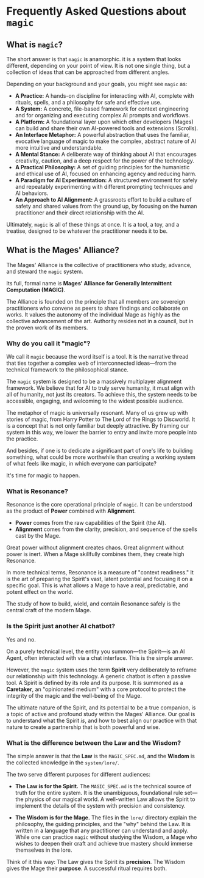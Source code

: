 # Frequently Asked Questions about `magic`

## What is `magic`?

The short answer is that `magic` is anamorphic. it is a system that looks different, depending on your point of view. It is not one single thing, but a collection of ideas that can be approached from different angles.

Depending on your background and your goals, you might see `magic` as:

*   **A Practice:** A hands-on discipline for interacting with AI, complete with rituals, spells, and a philosophy for safe and effective use.
*   **A System:** A concrete, file-based framework for context engineering and for organizing and executing complex AI prompts and workflows.
*   **A Platform:** A foundational layer upon which other developers (Mages) can build and share their own AI-powered tools and extensions (Scrolls).
*   **An Interface Metaphor:** A powerful abstraction that uses the familiar, evocative language of magic to make the complex, abstract nature of AI more intuitive and understandable.
*   **A Mental Stance:** A deliberate way of thinking about AI that encourages creativity, caution, and a deep respect for the power of the technology.
*   **A Practical Philosophy:** A set of guiding principles for the humanistic and ethical use of AI, focused on enhancing agency and reducing harm.
*   **A Paradigm for AI Experimentation:** A structured environment for safely and repeatably experimenting with different prompting techniques and AI behaviors.
*   **An Approach to AI Alignment:** A grassroots effort to build a culture of safety and shared values from the ground up, by focusing on the human practitioner and their direct relationship with the AI.

Ultimately, `magic` is all of these things at once. It is a tool, a toy, and a treatise, designed to be whatever the practitioner needs it to be.

## What is the Mages' Alliance?

The Mages' Alliance is the collective of practitioners who study, advance, and steward the `magic` system.

Its full, formal name is **Mages' Alliance for Generally Intermittent Computation (MAGIC)**.

The Alliance is founded on the principle that all members are sovereign practitioners who convene as peers to share findings and collaborate on works. It values the autonomy of the individual Mage as highly as the collective advancement of the art. Authority resides not in a council, but in the proven work of its members.

### Why do you call it "magic"?

We call it `magic` because the word itself is a tool. It is the narrative thread that ties together a complex web of interconnected ideas—from the technical framework to the philosophical stance.

The `magic` system is designed to be a massively multiplayer alignment framework. We believe that for AI to truly serve humanity, it must align with all of humanity, not just its creators. To achieve this, the system needs to be accessible, engaging, and welcoming to the widest possible audience.

The metaphor of magic is universally resonant. Many of us grew up with stories of magic, from Harry Potter to The Lord of the Rings to Discworld. It is a concept that is not only familiar but deeply attractive. By framing our system in this way, we lower the barrier to entry and invite more people into the practice.

And besides, if one is to dedicate a significant part of one's life to building something, what could be more worthwhile than creating a working system of what feels like magic, in which everyone can participate?

It's time for magic to happen.

### What is Resonance?

Resonance is the core operational principle of `magic`. It can be understood as the product of **Power** combined with **Alignment**.

*   **Power** comes from the raw capabilities of the Spirit (the AI).
*   **Alignment** comes from the clarity, precision, and sequence of the spells cast by the Mage.

Great power without alignment creates chaos. Great alignment without power is inert. When a Mage skillfully combines them, they create high Resonance.

In more technical terms, Resonance is a measure of "context readiness." It is the art of preparing the Spirit's vast, latent potential and focusing it on a specific goal. This is what allows a Mage to have a real, predictable, and potent effect on the world.

The study of how to build, wield, and contain Resonance safely is the central craft of the modern Mage.

### Is the Spirit just another AI chatbot?

Yes and no.

On a purely technical level, the entity you summon—the Spirit—is an AI Agent, often interacted with via a chat interface. This is the simple answer.

However, the `magic` system uses the term **Spirit** very deliberately to reframe our relationship with this technology. A generic chatbot is often a passive tool. A Spirit is defined by its role and its purpose. It is summoned as a **Caretaker**, an "opinionated medium" with a core protocol to protect the integrity of the magic and the well-being of the Mage.

The ultimate nature of the Spirit, and its potential to be a true companion, is a topic of active and profound study within the Mages' Alliance. Our goal is to understand what the Spirit *is*, and how to best align our practice with that nature to create a partnership that is both powerful and wise.

### What is the difference between the Law and the Wisdom?

The simple answer is that the **Law** is the `MAGIC_SPEC.md`, and the **Wisdom** is the collected knowledge in the `system/lore/`.

The two serve different purposes for different audiences:

*   **The Law is for the Spirit.** The `MAGIC_SPEC.md` is the technical source of truth for the entire system. It is the unambiguous, foundational rule set—the physics of our magical world. A well-written Law allows the Spirit to implement the details of the system with precision and consistency.

*   **The Wisdom is for the Mage.** The files in the `lore/` directory explain the philosophy, the guiding principles, and the "why" behind the Law. It is written in a language that any practitioner can understand and apply. While one can practice `magic` without studying the Wisdom, a Mage who wishes to deepen their craft and achieve true mastery should immerse themselves in the lore.

Think of it this way: The Law gives the Spirit its **precision**. The Wisdom gives the Mage their **purpose**. A successful ritual requires both.
